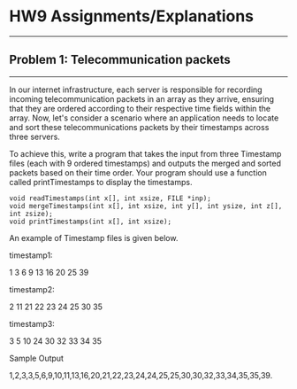 # HW9 Assignments/Explanations

------

## Problem 1: Telecommunication packets

------
In our internet infrastructure, each server is responsible for recording incoming telecommunication packets in an array as they arrive, ensuring that they are ordered according to their respective time fields within the array. Now, let's consider a scenario where an application needs to locate and sort these telecommunications packets by their timestamps across three servers.

To achieve this, write a program that takes the input from three Timestamp files (each with 9 ordered timestamps) and outputs the merged and sorted packets based on their time order. Your program should use a function called printTimestamps to display the timestamps.

`void readTimestamps(int x[], int xsize, FILE *inp);` <br />
`void mergeTimestamps(int x[], int xsize, int y[], int ysize, int z[], int zsize);` <br />
`void printTimestamps(int x[], int xsize);` <br />

An example of Timestamp files is given below.

timestamp1:

1 3 6 9 13 16 20 25 39

timestamp2:

2 11 21 22 23 24 25 30 35

timestamp3:

3 5 10 24 30 32 33 34 35

Sample Output

1,2,3,3,5,6,9,10,11,13,16,20,21,22,23,24,24,25,25,30,30,32,33,34,35,35,39. 
